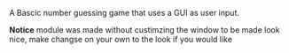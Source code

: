 A Bascic number guessing game that uses a GUI as user input.

**Notice**
module was made without custimzing the window to be made look nice, make changse on your own to the look if you would like
